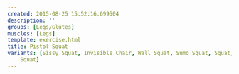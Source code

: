 ```yaml
---
created: 2015-08-25 15:52:16.699504
description: ''
groups: [Legs/Glutes]
muscles: [Legs]
template: exercise.html
title: Pistol Squat
variants: [Sissy Squat, Invisible Chair, Wall Squat, Sumo Squat, Squat, One-Legged
    Squat]
---
```

